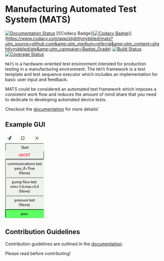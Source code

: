 # Manufacturing Automated Test System (MATS)

[![Documentation Status](https://readthedocs.org/projects/mats/badge/?version=latest)](https://mats.readthedocs.io/en/latest/?badge=latest)
[![Codacy Badge]([![Codacy Badge](https://app.codacy.com/project/badge/Grade/4b8a81bf06eb48279531756d90fe598f)](https://www.codacy.com/gh/slightlynybbled/mats/dashboard?utm_source=github.com&amp;utm_medium=referral&amp;utm_content=slightlynybbled/mats&amp;utm_campaign=Badge_Grade))](https://www.codacy.com/app/slightlynybbled/mats?utm_source=github.com&amp;utm_medium=referral&amp;utm_content=slightlynybbled/ate&amp;utm_campaign=Badge_Grade)
[![Build Status](https://travis-ci.org/slightlynybbled/mats.svg?branch=master)](https://travis-ci.org/slightlynybbled/mats)
[![Coverage Status](https://coveralls.io/repos/github/slightlynybbled/ate/badge.svg?branch=master&kill_cache=1)](https://coveralls.io/github/slightlynybbled/mats?branch=master)

`MATS` is a hardware-oriented test environment intended for production testing in a manufacturing 
environment.  The `MATS` framework is a test template and test sequence executor which includes
an implementation for basic user input and feedback.

MATS could be considered an automated test framework which imposes a consistent work flow and
reduces the amount of mind share that you need to dedicate to developing automated device tests.

Checkout the [documentation](https://mats.readthedocs.io/en/latest/index.html) for more details!

## Example GUI

![GUI](./docs/source/images/tkmats-animation.gif)

## Contribution Guidelines

Contribution guidelines are outlined in the [documentation](https://mats.readthedocs.io/en/latest/pages/contribution_guidelines.html).

Please read before contributing!
